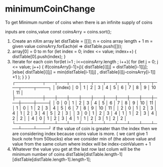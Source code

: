 # minimumCoinChange
To get Minimum number of coins when there is an infinite supply of coins

inputs are coins,value
const coinsArry = coins.sort();
1. Create an nXm array
   let distTable = [[]];
   n = coins array length + 1
   m = given value
   coinsArry.forEach(el => distTable.push([]));
2. array[0] = 0 to m
   for (let index = 0; index <= value; index++) {
        distTable[0].push(index);
    }
3. Iterate for each coin 
   for(let i=1 ; i<=coinsArry.length ; i++){
        for (let j = 0; j <= value; j++) {
            if(coinsArry[i-1]>j){
                distTable[i][j] = distTable[i-1][j];
            }else{
                distTable[i][j] = min(distTable[i-1][j] , distTable[i][j-coinsArry[i-1]] +1 );
            }
        }
    }
┌─────────┬───┬───┬───┬───┬───┬───┬───┬───┬───┬───┬────┬────┐
│ (index) │ 0 │ 1 │ 2 │ 3 │ 4 │ 5 │ 6 │ 7 │ 8 │ 9 │ 10 │ 11 │
├─────────┼───┼───┼───┼───┼───┼───┼───┼───┼───┼───┼────┼────┤
│    0    │ 0 │ 1 │ 2 │ 3 │ 4 │ 5 │ 6 │ 7 │ 8 │ 9 │ 10 │ 11 │
│    1    │ 0 │ 1 │ 2 │ 3 │ 4 │ 5 │ 6 │ 7 │ 8 │ 9 │ 10 │ 11 │
│    2    │ 0 │ 1 │ 2 │ 3 │ 4 │ 1 │ 2 │ 3 │ 4 │ 5 │ 2  │ 3  │
│    3    │ 0 │ 1 │ 2 │ 3 │ 4 │ 1 │ 1 │ 2 │ 3 │ 4 │ 2  │ 2  │
│    4    │ 0 │ 1 │ 2 │ 3 │ 4 │ 1 │ 1 │ 2 │ 3 │ 1 │ 2  │ 2  │
└─────────┴───┴───┴───┴───┴───┴───┴───┴───┴───┴───┴────┴────┘
   if the value of coin is greater than the index then we are considering index because coins value is more. ( we cant give 1 buck note from 50bucks)
   else we consider min of (the above value and value from the same colum where index will be index-coinValuem + 1
4. Whatever the value you get at the last row last colum will be the minimum number of coins
   distTable[distTable.length-1][distTable[distTable.length-1].length-1];
